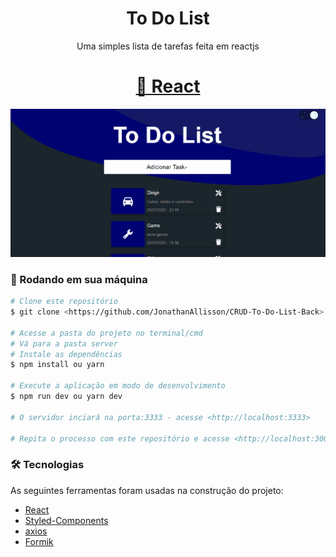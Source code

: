 <h1 align="center">To Do List</h1>
<p align="center">Uma simples lista de tarefas feita em reactjs</p>
<h1 align="center">
    <a href="https://pt-br.reactjs.org/">🔗 React</a>
</h1>


<div align="center">
    <img src="./git/todolist.gif">
</div>

### 🎲 Rodando em sua máquina

```bash
# Clone este repositório
$ git clone <https://github.com/JonathanAllisson/CRUD-To-Do-List-Back>

# Acesse a pasta do projeto no terminal/cmd
# Vá para a pasta server
# Instale as dependências
$ npm install ou yarn

# Execute a aplicação em modo de desenvolvimento
$ npm run dev ou yarn dev

# O servidor inciará na porta:3333 - acesse <http://localhost:3333>

# Repita o processo com este repositório e acesse <http://localhost:3000>
```


### 🛠 Tecnologias

As seguintes ferramentas foram usadas na construção do projeto:

- [React](https://pt-br.reactjs.org/)
- [Styled-Components](https://styled-components.com/)
- [axios](https://github.com/axios/axios)
- [Formik](https://formik.org/docs/overview)
